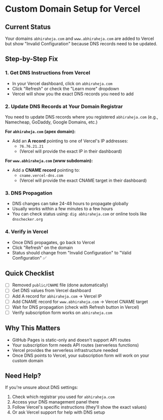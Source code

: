 # Custom Domain Setup for Vercel

## Current Status
Your domains `abhiraheja.com` and `www.abhiraheja.com` are added to Vercel but show "Invalid Configuration" because DNS records need to be updated.

## Step-by-Step Fix

### 1. Get DNS Instructions from Vercel
- In your Vercel dashboard, click on `abhiraheja.com`
- Click "Refresh" or check the "Learn more" dropdown
- Vercel will show you the exact DNS records you need to add

### 2. Update DNS Records at Your Domain Registrar
You need to update DNS records where you registered `abhiraheja.com` (e.g., Namecheap, GoDaddy, Google Domains, etc.)

**For `abhiraheja.com` (apex domain):**
- Add an **A record** pointing to one of Vercel's IP addresses:
  - `76.76.21.21` 
  - (Vercel will provide the exact IP in their dashboard)

**For `www.abhiraheja.com` (www subdomain):**
- Add a **CNAME record** pointing to:
  - `cname.vercel-dns.com`
  - (Vercel will provide the exact CNAME target in their dashboard)

### 3. DNS Propagation
- DNS changes can take 24-48 hours to propagate globally
- Usually works within a few minutes to a few hours
- You can check status using: `dig abhiraheja.com` or online tools like `dnschecker.org`

### 4. Verify in Vercel
- Once DNS propagates, go back to Vercel
- Click "Refresh" on the domain
- Status should change from "Invalid Configuration" to "Valid Configuration" ✅

## Quick Checklist
- [ ] Removed `public/CNAME` file (done automatically)
- [ ] Get DNS values from Vercel dashboard
- [ ] Add A record for `abhiraheja.com` → Vercel IP
- [ ] Add CNAME record for `www.abhiraheja.com` → Vercel CNAME target
- [ ] Wait for DNS propagation (check with Refresh button in Vercel)
- [ ] Verify subscription form works on `abhiraheja.com`

## Why This Matters
- GitHub Pages is static-only and doesn't support API routes
- Your subscription form needs API routes (serverless functions)
- Vercel provides the serverless infrastructure needed
- Once DNS points to Vercel, your subscription form will work on your custom domain

## Need Help?
If you're unsure about DNS settings:
1. Check which registrar you used for `abhiraheja.com`
2. Access your DNS management panel there
3. Follow Vercel's specific instructions (they'll show the exact values)
4. Or ask Vercel support for help with DNS setup

